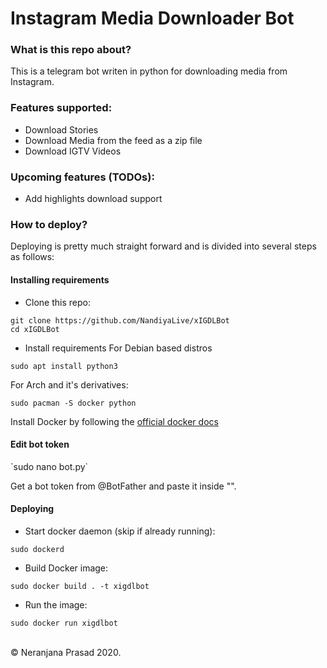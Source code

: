 <h1>Instagram Media Downloader Bot</h1>

<h3>What is this repo about?</h3>
<p>This is a telegram bot writen in python for downloading media from Instagram.<p>

<h3>Features supported:</h3>
<ul>
  <li>Download Stories</li>
  <li>Download Media from the feed as a zip file</li>
  <li>Download IGTV Videos</li>
</ul>

<h3>Upcoming features (TODOs):</h3>
<ul>
  <li>Add highlights download support</li>
</ul>

<h3>How to deploy?</h3>
Deploying is pretty much straight forward and is divided into several steps as follows:

<h4>Installing requirements</h4>

- Clone this repo:
```
git clone https://github.com/NandiyaLive/xIGDLBot
cd xIGDLBot
```

- Install requirements
For Debian based distros
```
sudo apt install python3
```
For Arch and it's derivatives:
```
sudo pacman -S docker python
```

Install Docker by following the [official docker docs](https://docs.docker.com/engine/install/debian/)

<h4>Edit bot token</h4>
`sudo nano bot.py`

Get a bot token from @BotFather and paste it inside "".

<h4>Deploying</h4>

- Start docker daemon (skip if already running):
```
sudo dockerd
```
- Build Docker image:
```
sudo docker build . -t xigdlbot
```
- Run the image:
```
sudo docker run xigdlbot
```
<br>
© Neranjana Prasad 2020.
